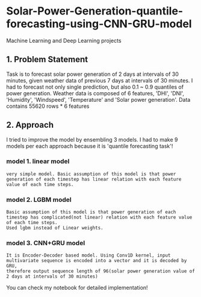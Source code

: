 # Solar-Power-Generation-quantile-forecasting-using-CNN-GRU-model
Machine Learning and Deep Learning projects

## 1. Problem Statement
Task is to forecast solar power generation of 2 days at intervals of 30 minutes, given weather data of previous 7 days at intervals of 30 minutes. 
I had to forecast not only single prediction, but also 0.1 ~ 0.9 quantiles of power generation.
Weather data is composed of 6 features,  'DHI', 'DNI', 'Humidity', 'Windspeed', 'Temperature' and 'Solar power generation'. 
Data contains 55620 rows * 6 features

## 2. Approach
I tried to improve the model by ensembling 3 models. I had to make 9 models per each approach because it is 'quantile forecasting task'! 
  
  ### model 1. linear model
    very simple model. Basic assumption of this model is that power generation of each timestep has linear relation with each feature value of each time steps.  
  ### model 2. LGBM model
    Basic assumption of this model is that power generation of each timestep has complicated(not linear) relation with each feature value of each time steps.
    Used lgbm instead of Linear weights.
  ### model 3. CNN+GRU model
    It is Encoder-Decoder based model. Using Conv1D kernel, input multivariate sequence is encoded into a vector and it is decoded by GRU,
    therefore output sequence length of 96(solar power generation value of 2 days at intervals of 30 minutes)

You can check my notebook for detailed implementation! 
